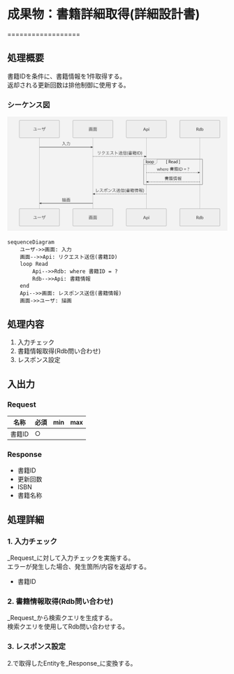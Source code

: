 # 成果物：書籍詳細取得(詳細設計書)
==================

## 処理概要
書籍IDを条件に、書籍情報を1件取得する。  
返却される更新回数は排他制御に使用する。

### シーケンス図

![overview image](./image/01.png?raw=true)

```mermaid
sequenceDiagram
    ユーザ->>画面: 入力  
    画面-->>Api: リクエスト送信(書籍ID)
    loop Read
        Api-->>Rdb: where 書籍ID = ?
        Rdb-->>Api: 書籍情報
    end
    Api-->>画面: レスポンス送信(書籍情報)
    画面->>ユーザ: 描画
```

## 処理内容
1. 入力チェック
2. 書籍情報取得(Rdb問い合わせ)
3. レスポンス設定

## 入出力  

### Request
|名称|必須|min|max|
|---|---|---|---|
|書籍ID|○|||

### Response
+ 書籍ID
+ 更新回数
+ ISBN
+ 書籍名称

## 処理詳細

### 1. 入力チェック
_Request_に対して入力チェックを実施する。  
エラーが発生した場合、発生箇所/内容を返却する。  

+ 書籍ID

### 2. 書籍情報取得(Rdb問い合わせ)
_Request_から検索クエリを生成する。  
検索クエリを使用してRdb問い合わせする。  

### 3. レスポンス設定
2.で取得したEntityを_Response_に変換する。